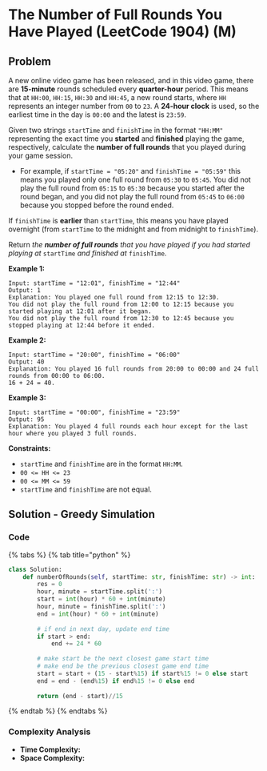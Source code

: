 # The Number of Full Rounds You Have Played (LeetCode 1904) (M)

## Problem

A new online video game has been released, and in this video game, there are **15-minute** rounds scheduled every **quarter-hour** period. This means that at `HH:00`, `HH:15`, `HH:30` and `HH:45`, a new round starts, where `HH` represents an integer number from `00` to `23`. A **24-hour clock** is used, so the earliest time in the day is `00:00` and the latest is `23:59`.

Given two strings `startTime` and `finishTime` in the format `"HH:MM"` representing the exact time you **started** and **finished** playing the game, respectively, calculate the **number of full rounds** that you played during your game session.

* For example, if `startTime = "05:20"` and `finishTime = "05:59"` this means you played only one full round from `05:30` to `05:45`. You did not play the full round from `05:15` to `05:30` because you started after the round began, and you did not play the full round from `05:45` to `06:00` because you stopped before the round ended.

If `finishTime` is **earlier** than `startTime`, this means you have played overnight (from `startTime` to the midnight and from midnight to `finishTime`).

Return _the **number of full rounds** that you have played if you had started playing at_ `startTime` _and finished at_ `finishTime`.

**Example 1:**

```
Input: startTime = "12:01", finishTime = "12:44"
Output: 1
Explanation: You played one full round from 12:15 to 12:30.
You did not play the full round from 12:00 to 12:15 because you started playing at 12:01 after it began.
You did not play the full round from 12:30 to 12:45 because you stopped playing at 12:44 before it ended.
```

**Example 2:**

```
Input: startTime = "20:00", finishTime = "06:00"
Output: 40
Explanation: You played 16 full rounds from 20:00 to 00:00 and 24 full rounds from 00:00 to 06:00.
16 + 24 = 40.
```

**Example 3:**

```
Input: startTime = "00:00", finishTime = "23:59"
Output: 95
Explanation: You played 4 full rounds each hour except for the last hour where you played 3 full rounds.
```

**Constraints:**

* `startTime` and `finishTime` are in the format `HH:MM`.
* `00 <= HH <= 23`
* `00 <= MM <= 59`
* `startTime` and `finishTime` are not equal.

## Solution - Greedy Simulation

### Code

{% tabs %}
{% tab title="python" %}
```python
class Solution:
    def numberOfRounds(self, startTime: str, finishTime: str) -> int:
        res = 0
        hour, minute = startTime.split(':')
        start = int(hour) * 60 + int(minute)
        hour, minute = finishTime.split(':')
        end = int(hour) * 60 + int(minute)
        
        # if end in next day, update end time
        if start > end:
            end += 24 * 60
        
        # make start be the next closest game start time
        # make end be the previous closest game end time
        start = start + (15 - start%15) if start%15 != 0 else start
        end = end - (end%15) if end%15 != 0 else end
        
        return (end - start)//15
```
{% endtab %}
{% endtabs %}

### Complexity Analysis

* **Time Complexity:**
* **Space Complexity:**
